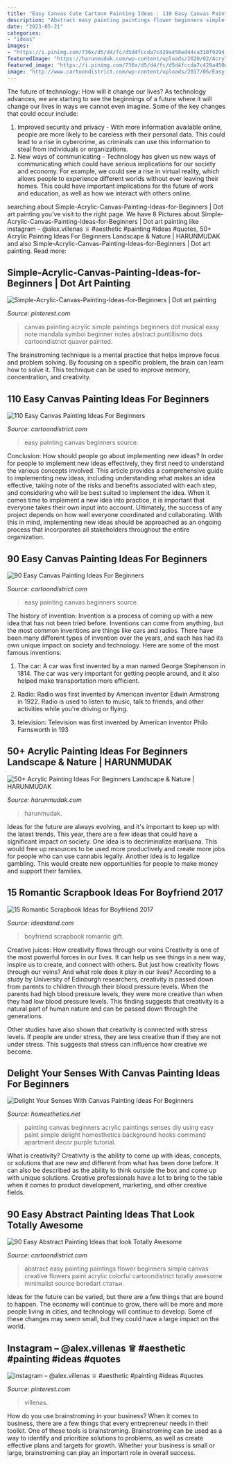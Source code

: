```yaml
---
title: "Easy Canvas Cute Cartoon Painting Ideas : 110 Easy Canvas Painting Ideas For Beginners"
description: "Abstract easy painting paintings flower beginners simple canvas creative flowers paint acrylic colorful cartoondistrict totally awesome minimalist source boredart статьи"
date: "2023-05-21"
categories:
- "ideas"
images:
- "https://i.pinimg.com/736x/d5/d4/fc/d5d4fccda7c429a450ed44ca310f9294.jpg"
featuredImage: "https://harunmudak.com/wp-content/uploads/2020/02/Acrylic-Painting-Ideas-8-3.jpg"
featured_image: "https://i.pinimg.com/736x/d5/d4/fc/d5d4fccda7c429a450ed44ca310f9294.jpg"
image: "http://www.cartoondistrict.com/wp-content/uploads/2017/06/Easy-Abstract-Painting-Ideas00005-1.jpg"
---
```



The future of technology: How will it change our lives?
As technology advances, we are starting to see the beginnings of a future where it will change our lives in ways we cannot even imagine. Some of the key changes that could occur include: 
1. Improved security and privacy - With more information available online, people are more likely to be careless with their personal data. This could lead to a rise in cybercrime, as criminals can use this information to steal from individuals or organizations. 
2. New ways of communicating - Technology has given us new ways of communicating which could have serious implications for our society and economy. For example, we could see a rise in virtual reality, which allows people to experience different worlds without ever leaving their homes. This could have important implications for the future of work and education, as well as how we interact with others online. 

	

		
searching about Simple-Acrylic-Canvas-Painting-Ideas-for-Beginners | Dot art painting you've visit to the right page. We have 8 Pictures about Simple-Acrylic-Canvas-Painting-Ideas-for-Beginners | Dot art painting like instagram – @alex.villenas ♕ #aesthetic #painting #ideas #quotes, 50+ Acrylic Painting Ideas For Beginners Landscape &amp; Nature | HARUNMUDAK and also Simple-Acrylic-Canvas-Painting-Ideas-for-Beginners | Dot art painting. Read more:
		
    
## Simple-Acrylic-Canvas-Painting-Ideas-for-Beginners | Dot Art Painting

<img loading=lazy src="https://i.pinimg.com/736x/d5/d4/fc/d5d4fccda7c429a450ed44ca310f9294.jpg" onerror="this.onerror=null;this.src='https://tse1.mm.bing.net/th?id=OIP.fXcX0kVbilxeK3o5I0-kcAHaJ4&amp;pid=15.1';" alt="Simple-Acrylic-Canvas-Painting-Ideas-for-Beginners | Dot art painting">

_Source: pinterest.com_

>canvas painting acrylic simple paintings beginners dot musical easy note mandala symbol beginner notes abstract puntillismo dots cartoondistrict quaver painted. 

	

The brainstroming technique is a mental practice that helps improve focus and problem solving. By focusing on a specific problem, the brain can learn how to solve it. This technique can be used to improve memory, concentration, and creativity.

    
## 110 Easy Canvas Painting Ideas For Beginners

<img loading=lazy src="http://www.cartoondistrict.com/wp-content/uploads/2017/06/Easy-Canvas-Painting-Ideas-For-Beginners0091.jpg" onerror="this.onerror=null;this.src='https://tse3.mm.bing.net/th?id=OIP.iIyVCGbo9zT-4qwDfI9N0wHaJF&amp;pid=15.1';" alt="110 Easy Canvas Painting Ideas For Beginners">

_Source: cartoondistrict.com_

>easy painting canvas beginners source. 

	

Conclusion: How should people go about implementing new ideas?
In order for people to implement new ideas effectively, they first need to understand the various concepts involved. This article provides a comprehensive guide to implementing new ideas, including understanding what makes an idea effective, taking note of the risks and benefits associated with each step, and considering who will be best suited to implement the idea.
When it comes time to implement a new idea into practice, it is important that everyone takes their own input into account. Ultimately, the success of any project depends on how well everyone coordinated and collaborating. With this in mind, implementing new ideas should be approached as an ongoing process that incorporates all stakeholders throughout the entire organization.

    
## 90 Easy Canvas Painting Ideas For Beginners

<img loading=lazy src="http://www.cartoondistrict.com/wp-content/uploads/2017/06/Easy-Canvas-Painting-Ideas-For-Beginners15-1.jpg" onerror="this.onerror=null;this.src='https://tse2.mm.bing.net/th?id=OIP.95vW5q5Xz0Vw1UleV7OBFQHaKE&amp;pid=15.1';" alt="90 Easy Canvas Painting Ideas For Beginners">

_Source: cartoondistrict.com_

>easy painting canvas beginners source. 

	

The history of invention:
Invention is a process of coming up with a new idea that has not been tried before. Inventions can come from anything, but the most common inventions are things like cars and radios. There have been many different types of invention over the years, and each has had its own unique impact on society and technology. Here are some of the most famous inventions:
1) The car: A car was first invented by a man named George Stephenson in 1814. The car was very important for getting people around, and it also helped make transportation more efficient.

2) Radio: Radio was first invented by American inventor Edwin Armstrong in 1922. Radio is used to listen to music, talk to friends, and other activities while you're driving or flying.

3) television: Television was first invented by American inventor Philo Farnsworth in 193
    
## 50+ Acrylic Painting Ideas For Beginners Landscape &amp; Nature | HARUNMUDAK

<img loading=lazy src="https://harunmudak.com/wp-content/uploads/2020/02/Acrylic-Painting-Ideas-8-3.jpg" onerror="this.onerror=null;this.src='https://tse1.mm.bing.net/th?id=OIP.f7_NuBM4JXp_oJmkM_yMXwHaJp&amp;pid=15.1';" alt="50+ Acrylic Painting Ideas For Beginners Landscape &amp; Nature | HARUNMUDAK">

_Source: harunmudak.com_

>harunmudak. 

	

Ideas for the future are always evolving, and it's important to keep up with the latest trends. This year, there are a few ideas that could have a significant impact on society. One idea is to decriminalize marijuana. This would free up resources to be used more productively and create more jobs for people who can use cannabis legally. Another idea is to legalize gambling. This would create new opportunities for people to make money and support their families.

    
## 15 Romantic Scrapbook Ideas For Boyfriend 2017

<img loading=lazy src="https://ideastand.com/wp-content/uploads/2014/06/scrapbook-ideas-for-boyfriend/8-romantic-scrapbook-ideas.jpg" onerror="this.onerror=null;this.src='https://tse1.mm.bing.net/th?id=OIP.sz5gww3kaa5K4gcRXpQKmAHaJ6&amp;pid=15.1';" alt="15 Romantic Scrapbook Ideas for Boyfriend 2017">

_Source: ideastand.com_

>boyfriend scrapbook romantic gift. 

	

Creative juices: How creativity flows through our veins
Creativity is one of the most powerful forces in our lives. It can help us see things in a new way, inspire us to create, and connect with others. But just how creativity flows through our veins? And what role does it play in our lives?
According to a study by University of Edinburgh researchers, creativity is passed down from parents to children through their blood pressure levels. When the parents had high blood pressure levels, they were more creative than when they had low blood pressure levels. This finding suggests that creativity is a natural part of human nature and can be passed down through the generations.

Other studies have also shown that creativity is connected with stress levels. If people are under stress, they are less creative than if they are not under stress. This suggests that stress can influence how creative we become.

    
## Delight Your Senses With Canvas Painting Ideas For Beginners

<img loading=lazy src="https://cdn.homesthetics.net/wp-content/uploads/2016/01/Delight-Your-Senses-With-Canvas-Painting-Ideas-For-Beginners-homesthetics-8.jpg" onerror="this.onerror=null;this.src='https://tse4.mm.bing.net/th?id=OIP.zrIp-RqFNONyTPUdaxlaVgHaLG&amp;pid=15.1';" alt="Delight Your Senses With Canvas Painting Ideas For Beginners">

_Source: homesthetics.net_

>painting canvas beginners acrylic paintings senses diy using easy paint simple delight homesthetics background hooks command apartment decor purple tutorial. 

	

What is creativity?
Creativity is the ability to come up with ideas, concepts, or solutions that are new and different from what has been done before. It can also be described as the ability to think outside the box and come up with unique solutions. Creative professionals have a lot to bring to the table when it comes to product development, marketing, and other creative fields.

    
## 90 Easy Abstract Painting Ideas That Look Totally Awesome

<img loading=lazy src="http://www.cartoondistrict.com/wp-content/uploads/2017/06/Easy-Abstract-Painting-Ideas00005-1.jpg" onerror="this.onerror=null;this.src='https://tse4.mm.bing.net/th?id=OIP.ByTm4BrOAmEBUkmPIwAL_QHaKL&amp;pid=15.1';" alt="90 Easy Abstract Painting Ideas that look Totally Awesome">

_Source: cartoondistrict.com_

>abstract easy painting paintings flower beginners simple canvas creative flowers paint acrylic colorful cartoondistrict totally awesome minimalist source boredart статьи. 

	

Ideas for the future can be varied, but there are a few things that are bound to happen. The economy will continue to grow, there will be more and more people living in cities, and technology will continue to develop. Some of these changes may seem small, but they could have a large impact on the world.

    
## Instagram – @alex.villenas ♕ #aesthetic #painting #ideas #quotes

<img loading=lazy src="https://i.pinimg.com/736x/92/83/a5/9283a5271a94d69bd30097a7c5d13912.jpg" onerror="this.onerror=null;this.src='https://tse1.mm.bing.net/th?id=OIP.teXCjL5bim5iS2xvNn72vwHaNK&amp;pid=15.1';" alt="instagram – @alex.villenas ♕ #aesthetic #painting #ideas #quotes">

_Source: pinterest.com_

>villenas. 

	

How do you use brainstroming in your business?
When it comes to business, there are a few things that every entrepreneur needs in their toolkit. One of these tools is brainstroming. Brainstroming can be used as a way to identify and prioritize solutions to problems, as well as create effective plans and targets for growth. Whether your business is small or large, brainstroming can play an important role in overall success.

